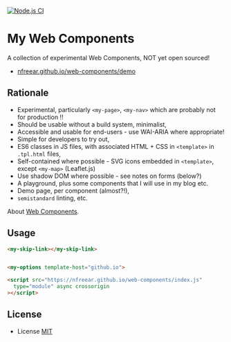 
[![Node.js CI][ci-img]][ci]

# My Web Components #

A collection of experimental Web Components, NOT yet open sourced!

* [nfreear.github.io/web-components/demo][demo]

## Rationale ##

* Experimental, particularly `<my-page>`, `<my-nav>` which are probably not for production !!
* Should be usable without a build system, minimalist,
* Accessible and usable for end-users - use WAI-ARIA where appropriate!
* Simple for developers to try out,
* ES6 classes in JS files, with associated HTML + CSS in `<template>` in `.tpl.html` files,
* Self-contained where possible - SVG icons embedded in `<template>`, except `<my-map>` (Leaflet.js)
* Use shadow DOM where possible - see notes on forms (below?)
* A playground, plus some components that I will use in my blog etc.
* Demo page, per component (almost?!),
* `semistandard` linting, etc.

About [Web Components][mdn].

## Usage

```html
<my-skip-link></my-skip-link>


<my-options template-host="github.io">

<script src="https://nfreear.github.io/web-components/index.js"
  type="module" async crossorigin
></script>
```

## License

* License [MIT][]

[ci]: https://github.com/nfreear/web-components/actions/workflows/node.js.yml
[ci-img]: https://github.com/nfreear/web-components/actions/workflows/node.js.yml/badge.svg
[demo]: https://nfreear.github.io/web-components/demo/
[mit]: https://nfreear.mit-license.org/#2021
[mdn]: https://developer.mozilla.org/en-US/docs/Web/Web_Components
